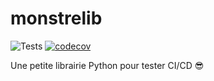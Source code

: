 # monstrelib

![Tests](https://github.com/Charifjaz/monstrelib/actions/workflows/tests.yml/badge.svg?branch=main)
[![codecov](https://codecov.io/gh/Charifjaz/monstrelib/branch/main/graph/badge.svg)](https://codecov.io/gh/Charifjaz/monstrelib)

Une petite librairie Python pour tester CI/CD 😎
